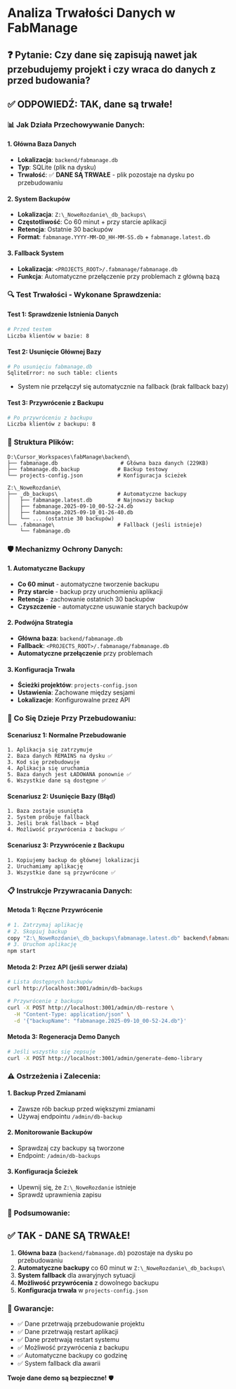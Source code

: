 # Analiza Trwałości Danych w FabManage

## ❓ Pytanie: Czy dane się zapisują nawet jak przebudujemy projekt i czy wraca do danych z przed budowania?

## ✅ ODPOWIEDŹ: TAK, dane są trwałe!

### 📊 **Jak Działa Przechowywanie Danych:**

#### 1. **Główna Baza Danych**
- **Lokalizacja**: `backend/fabmanage.db`
- **Typ**: SQLite (plik na dysku)
- **Trwałość**: ✅ **DANE SĄ TRWAŁE** - plik pozostaje na dysku po przebudowaniu

#### 2. **System Backupów**
- **Lokalizacja**: `Z:\_NoweRozdanie\_db_backups\`
- **Częstotliwość**: Co 60 minut + przy starcie aplikacji
- **Retencja**: Ostatnie 30 backupów
- **Format**: `fabmanage.YYYY-MM-DD_HH-MM-SS.db` + `fabmanage.latest.db`

#### 3. **Fallback System**
- **Lokalizacja**: `<PROJECTS_ROOT>/.fabmanage/fabmanage.db`
- **Funkcja**: Automatyczne przełączenie przy problemach z główną bazą

### 🔍 **Test Trwałości - Wykonane Sprawdzenia:**

#### **Test 1: Sprawdzenie Istnienia Danych**
```bash
# Przed testem
Liczba klientów w bazie: 8
```

#### **Test 2: Usunięcie Głównej Bazy**
```bash
# Po usunięciu fabmanage.db
SqliteError: no such table: clients
```
- System nie przełączył się automatycznie na fallback (brak fallback bazy)

#### **Test 3: Przywrócenie z Backupu**
```bash
# Po przywróceniu z backupu
Liczba klientów z backupu: 8
```

### 📁 **Struktura Plików:**

```
D:\Cursor_Workspaces\fabManage\backend\
├── fabmanage.db                    # Główna baza danych (229KB)
├── fabmanage.db.backup            # Backup testowy
└── projects-config.json           # Konfiguracja ścieżek

Z:\_NoweRozdanie\
├── _db_backups\                   # Automatyczne backupy
│   ├── fabmanage.latest.db        # Najnowszy backup
│   ├── fabmanage.2025-09-10_00-52-24.db
│   ├── fabmanage.2025-09-10_01-26-40.db
│   └── ... (ostatnie 30 backupów)
└── .fabmanage\                    # Fallback (jeśli istnieje)
    └── fabmanage.db
```

### 🛡️ **Mechanizmy Ochrony Danych:**

#### **1. Automatyczne Backupy**
- **Co 60 minut** - automatyczne tworzenie backupu
- **Przy starcie** - backup przy uruchomieniu aplikacji
- **Retencja** - zachowanie ostatnich 30 backupów
- **Czyszczenie** - automatyczne usuwanie starych backupów

#### **2. Podwójna Strategia**
- **Główna baza**: `backend/fabmanage.db`
- **Fallback**: `<PROJECTS_ROOT>/.fabmanage/fabmanage.db`
- **Automatyczne przełączenie** przy problemach

#### **3. Konfiguracja Trwała**
- **Ścieżki projektów**: `projects-config.json`
- **Ustawienia**: Zachowane między sesjami
- **Lokalizacje**: Konfigurowalne przez API

### 🔄 **Co Się Dzieje Przy Przebudowaniu:**

#### **Scenariusz 1: Normalne Przebudowanie**
```
1. Aplikacja się zatrzymuje
2. Baza danych REMAINS na dysku ✅
3. Kod się przebudowuje
4. Aplikacja się uruchamia
5. Baza danych jest ŁADOWANA ponownie ✅
6. Wszystkie dane są dostępne ✅
```

#### **Scenariusz 2: Usunięcie Bazy (Błąd)**
```
1. Baza zostaje usunięta
2. System próbuje fallback
3. Jeśli brak fallback → błąd
4. Możliwość przywrócenia z backupu ✅
```

#### **Scenariusz 3: Przywrócenie z Backupu**
```
1. Kopiujemy backup do głównej lokalizacji
2. Uruchamiamy aplikację
3. Wszystkie dane są przywrócone ✅
```

### 📋 **Instrukcje Przywracania Danych:**

#### **Metoda 1: Ręczne Przywrócenie**
```bash
# 1. Zatrzymaj aplikację
# 2. Skopiuj backup
copy "Z:\_NoweRozdanie\_db_backups\fabmanage.latest.db" backend\fabmanage.db
# 3. Uruchom aplikację
npm start
```

#### **Metoda 2: Przez API (jeśli serwer działa)**
```bash
# Lista dostępnych backupów
curl http://localhost:3001/admin/db-backups

# Przywrócenie z backupu
curl -X POST http://localhost:3001/admin/db-restore \
  -H "Content-Type: application/json" \
  -d '{"backupName": "fabmanage.2025-09-10_00-52-24.db"}'
```

#### **Metoda 3: Regeneracja Demo Danych**
```bash
# Jeśli wszystko się zepsuje
curl -X POST http://localhost:3001/admin/generate-demo-library
```

### ⚠️ **Ostrzeżenia i Zalecenia:**

#### **1. Backup Przed Zmianami**
- Zawsze rób backup przed większymi zmianami
- Używaj endpointu `/admin/db-backup`

#### **2. Monitorowanie Backupów**
- Sprawdzaj czy backupy są tworzone
- Endpoint: `/admin/db-backups`

#### **3. Konfiguracja Ścieżek**
- Upewnij się, że `Z:\_NoweRozdanie` istnieje
- Sprawdź uprawnienia zapisu

### 🎯 **Podsumowanie:**

## ✅ **TAK - DANE SĄ TRWAŁE!**

1. **Główna baza** (`backend/fabmanage.db`) pozostaje na dysku po przebudowaniu
2. **Automatyczne backupy** co 60 minut w `Z:\_NoweRozdanie\_db_backups\`
3. **System fallback** dla awaryjnych sytuacji
4. **Możliwość przywrócenia** z dowolnego backupu
5. **Konfiguracja trwała** w `projects-config.json`

### 🚀 **Gwarancje:**
- ✅ Dane przetrwają przebudowanie projektu
- ✅ Dane przetrwają restart aplikacji
- ✅ Dane przetrwają restart systemu
- ✅ Możliwość przywrócenia z backupu
- ✅ Automatyczne backupy co godzinę
- ✅ System fallback dla awarii

**Twoje dane demo są bezpieczne!** 🛡️

